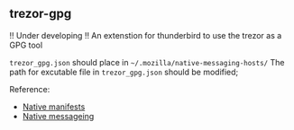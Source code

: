 trezor-gpg
---

!! Under developing !!
An extenstion for thunderbird to use the trezor as a GPG tool


`trezor_gpg.json` should place in `~/.mozilla/native-messaging-hosts/`
The path for excutable file in `trezor_gpg.json` should be modified;

Reference: 
- [Native manifests](https://developer.mozilla.org/en-US/docs/Mozilla/Add-ons/WebExtensions/Native_manifests)
- [Native messageing](https://developer.mozilla.org/en-US/docs/Mozilla/Add-ons/WebExtensions/Native_messaging)
